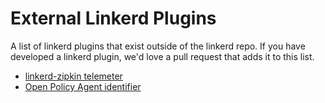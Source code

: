 # External Linkerd Plugins

A list of linkerd plugins that exist outside of the linkerd repo.  If you have
developed a linkerd plugin, we'd love a pull request that adds it to this list.

* [linkerd-zipkin telemeter](https://github.com/linkerd/linkerd-zipkin)
* [Open Policy Agent identifier](https://github.com/open-policy-agent/contrib/tree/master/linkerd_authz)
